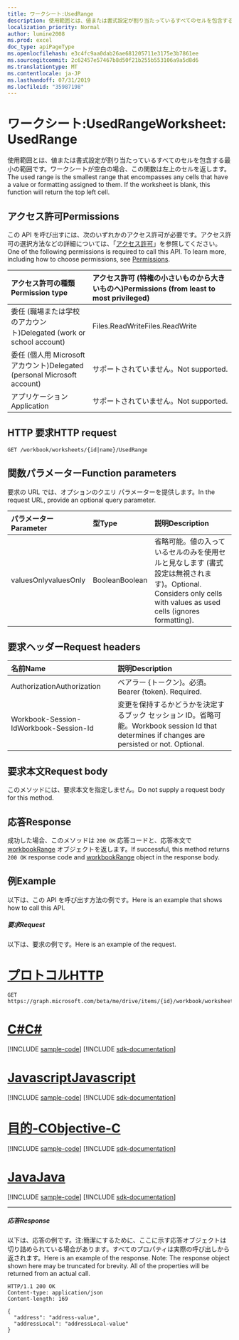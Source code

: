 ```yaml
---
title: ワークシート:UsedRange
description: 使用範囲とは、値または書式設定が割り当たっているすべてのセルを包含する最小の範囲です。ワークシートが空白の場合、この関数は左上のセルを返します。
localization_priority: Normal
author: lumine2008
ms.prod: excel
doc_type: apiPageType
ms.openlocfilehash: e3c4fc9aa0dab26ae681205711e3175e3b7861ee
ms.sourcegitcommit: 2c62457e57467b8d50f21b255b553106a9a5d8d6
ms.translationtype: MT
ms.contentlocale: ja-JP
ms.lasthandoff: 07/31/2019
ms.locfileid: "35987198"
---
```

# <a name="worksheet-usedrange"></a><span data-ttu-id="e98c0-104">ワークシート:UsedRange</span><span class="sxs-lookup"><span data-stu-id="e98c0-104">Worksheet: UsedRange</span></span>

<span data-ttu-id="e98c0-p102">使用範囲とは、値または書式設定が割り当たっているすべてのセルを包含する最小の範囲です。ワークシートが空白の場合、この関数は左上のセルを返します。</span><span class="sxs-lookup"><span data-stu-id="e98c0-p102">The used range is the smallest range that encompasses any cells that have a value or formatting assigned to them. If the worksheet is blank, this function will return the top left cell.</span></span>
## <a name="permissions"></a><span data-ttu-id="e98c0-107">アクセス許可</span><span class="sxs-lookup"><span data-stu-id="e98c0-107">Permissions</span></span>
<span data-ttu-id="e98c0-p103">この API を呼び出すには、次のいずれかのアクセス許可が必要です。アクセス許可の選択方法などの詳細については、「[アクセス許可](/graph/permissions-reference)」を参照してください。</span><span class="sxs-lookup"><span data-stu-id="e98c0-p103">One of the following permissions is required to call this API. To learn more, including how to choose permissions, see [Permissions](/graph/permissions-reference).</span></span>

|<span data-ttu-id="e98c0-110">アクセス許可の種類</span><span class="sxs-lookup"><span data-stu-id="e98c0-110">Permission type</span></span>      | <span data-ttu-id="e98c0-111">アクセス許可 (特権の小さいものから大きいものへ)</span><span class="sxs-lookup"><span data-stu-id="e98c0-111">Permissions (from least to most privileged)</span></span>              |
|:--------------------|:---------------------------------------------------------|
|<span data-ttu-id="e98c0-112">委任 (職場または学校のアカウント)</span><span class="sxs-lookup"><span data-stu-id="e98c0-112">Delegated (work or school account)</span></span> | <span data-ttu-id="e98c0-113">Files.ReadWrite</span><span class="sxs-lookup"><span data-stu-id="e98c0-113">Files.ReadWrite</span></span>    |
|<span data-ttu-id="e98c0-114">委任 (個人用 Microsoft アカウント)</span><span class="sxs-lookup"><span data-stu-id="e98c0-114">Delegated (personal Microsoft account)</span></span> | <span data-ttu-id="e98c0-115">サポートされていません。</span><span class="sxs-lookup"><span data-stu-id="e98c0-115">Not supported.</span></span>    |
|<span data-ttu-id="e98c0-116">アプリケーション</span><span class="sxs-lookup"><span data-stu-id="e98c0-116">Application</span></span> | <span data-ttu-id="e98c0-117">サポートされていません。</span><span class="sxs-lookup"><span data-stu-id="e98c0-117">Not supported.</span></span> |

## <a name="http-request"></a><span data-ttu-id="e98c0-118">HTTP 要求</span><span class="sxs-lookup"><span data-stu-id="e98c0-118">HTTP request</span></span>
<!-- { "blockType": "ignored" } -->
```http
GET /workbook/worksheets/{id|name}/UsedRange

```

## <a name="function-parameters"></a><span data-ttu-id="e98c0-119">関数パラメーター</span><span class="sxs-lookup"><span data-stu-id="e98c0-119">Function parameters</span></span>
<span data-ttu-id="e98c0-120">要求の URL では、オプションのクエリ パラメーターを提供します。</span><span class="sxs-lookup"><span data-stu-id="e98c0-120">In the request URL, provide an optional query parameter.</span></span>

| <span data-ttu-id="e98c0-121">パラメーター</span><span class="sxs-lookup"><span data-stu-id="e98c0-121">Parameter</span></span>    | <span data-ttu-id="e98c0-122">型</span><span class="sxs-lookup"><span data-stu-id="e98c0-122">Type</span></span>   |<span data-ttu-id="e98c0-123">説明</span><span class="sxs-lookup"><span data-stu-id="e98c0-123">Description</span></span>|
|:---------------|:--------|:----------|
|<span data-ttu-id="e98c0-124">valuesOnly</span><span class="sxs-lookup"><span data-stu-id="e98c0-124">valuesOnly</span></span>|<span data-ttu-id="e98c0-125">Boolean</span><span class="sxs-lookup"><span data-stu-id="e98c0-125">Boolean</span></span>|<span data-ttu-id="e98c0-p104">省略可能。値の入っているセルのみを使用セルと見なします (書式設定は無視されます)。</span><span class="sxs-lookup"><span data-stu-id="e98c0-p104">Optional. Considers only cells with values as used cells (ignores formatting).</span></span>|

## <a name="request-headers"></a><span data-ttu-id="e98c0-128">要求ヘッダー</span><span class="sxs-lookup"><span data-stu-id="e98c0-128">Request headers</span></span>
| <span data-ttu-id="e98c0-129">名前</span><span class="sxs-lookup"><span data-stu-id="e98c0-129">Name</span></span>       | <span data-ttu-id="e98c0-130">説明</span><span class="sxs-lookup"><span data-stu-id="e98c0-130">Description</span></span>|
|:---------------|:----------|
| <span data-ttu-id="e98c0-131">Authorization</span><span class="sxs-lookup"><span data-stu-id="e98c0-131">Authorization</span></span>  | <span data-ttu-id="e98c0-p105">ベアラー {トークン}。必須。</span><span class="sxs-lookup"><span data-stu-id="e98c0-p105">Bearer {token}. Required.</span></span> |
| <span data-ttu-id="e98c0-134">Workbook-Session-Id</span><span class="sxs-lookup"><span data-stu-id="e98c0-134">Workbook-Session-Id</span></span>  | <span data-ttu-id="e98c0-p106">変更を保持するかどうかを決定するブック セッション ID。省略可能。</span><span class="sxs-lookup"><span data-stu-id="e98c0-p106">Workbook session Id that determines if changes are persisted or not. Optional.</span></span>|

## <a name="request-body"></a><span data-ttu-id="e98c0-137">要求本文</span><span class="sxs-lookup"><span data-stu-id="e98c0-137">Request body</span></span>
<span data-ttu-id="e98c0-138">このメソッドには、要求本文を指定しません。</span><span class="sxs-lookup"><span data-stu-id="e98c0-138">Do not supply a request body for this method.</span></span>

## <a name="response"></a><span data-ttu-id="e98c0-139">応答</span><span class="sxs-lookup"><span data-stu-id="e98c0-139">Response</span></span>

<span data-ttu-id="e98c0-140">成功した場合、このメソッドは `200 OK` 応答コードと、応答本文で [workbookRange](../resources/workbookrange.md) オブジェクトを返します。</span><span class="sxs-lookup"><span data-stu-id="e98c0-140">If successful, this method returns `200 OK` response code and [workbookRange](../resources/workbookrange.md) object in the response body.</span></span>

## <a name="example"></a><span data-ttu-id="e98c0-141">例</span><span class="sxs-lookup"><span data-stu-id="e98c0-141">Example</span></span>
<span data-ttu-id="e98c0-142">以下は、この API を呼び出す方法の例です。</span><span class="sxs-lookup"><span data-stu-id="e98c0-142">Here is an example that shows how to call this API.</span></span>
##### <a name="request"></a><span data-ttu-id="e98c0-143">要求</span><span class="sxs-lookup"><span data-stu-id="e98c0-143">Request</span></span>
<span data-ttu-id="e98c0-144">以下は、要求の例です。</span><span class="sxs-lookup"><span data-stu-id="e98c0-144">Here is an example of the request.</span></span>

# <a name="httptabhttp"></a>[<span data-ttu-id="e98c0-145">プロトコル</span><span class="sxs-lookup"><span data-stu-id="e98c0-145">HTTP</span></span>](#tab/http)
<!-- {
  "blockType": "request",
  "name": "worksheet_usedrange"
}-->
```http
GET https://graph.microsoft.com/beta/me/drive/items/{id}/workbook/worksheets/{id|name}/UsedRange(valuesOnly=true)
```
# <a name="ctabcsharp"></a>[<span data-ttu-id="e98c0-146">C#</span><span class="sxs-lookup"><span data-stu-id="e98c0-146">C#</span></span>](#tab/csharp)
[!INCLUDE [sample-code](../includes/snippets/csharp/worksheet-usedrange-csharp-snippets.md)]
[!INCLUDE [sdk-documentation](../includes/snippets/snippets-sdk-documentation-link.md)]

# <a name="javascripttabjavascript"></a>[<span data-ttu-id="e98c0-147">Javascript</span><span class="sxs-lookup"><span data-stu-id="e98c0-147">Javascript</span></span>](#tab/javascript)
[!INCLUDE [sample-code](../includes/snippets/javascript/worksheet-usedrange-javascript-snippets.md)]
[!INCLUDE [sdk-documentation](../includes/snippets/snippets-sdk-documentation-link.md)]

# <a name="objective-ctabobjc"></a>[<span data-ttu-id="e98c0-148">目的-C</span><span class="sxs-lookup"><span data-stu-id="e98c0-148">Objective-C</span></span>](#tab/objc)
[!INCLUDE [sample-code](../includes/snippets/objc/worksheet-usedrange-objc-snippets.md)]
[!INCLUDE [sdk-documentation](../includes/snippets/snippets-sdk-documentation-link.md)]

# <a name="javatabjava"></a>[<span data-ttu-id="e98c0-149">Java</span><span class="sxs-lookup"><span data-stu-id="e98c0-149">Java</span></span>](#tab/java)
[!INCLUDE [sample-code](../includes/snippets/java/worksheet-usedrange-java-snippets.md)]
[!INCLUDE [sdk-documentation](../includes/snippets/snippets-sdk-documentation-link.md)]

---


##### <a name="response"></a><span data-ttu-id="e98c0-150">応答</span><span class="sxs-lookup"><span data-stu-id="e98c0-150">Response</span></span>
<span data-ttu-id="e98c0-p107">以下は、応答の例です。注:簡潔にするために、ここに示す応答オブジェクトは切り詰められている場合があります。すべてのプロパティは実際の呼び出しから返されます。</span><span class="sxs-lookup"><span data-stu-id="e98c0-p107">Here is an example of the response. Note: The response object shown here may be truncated for brevity. All of the properties will be returned from an actual call.</span></span>
<!-- {
  "blockType": "response",
  "truncated": true,
  "@odata.type": "microsoft.graph.workbookRange"
} -->
```http
HTTP/1.1 200 OK
Content-type: application/json
Content-length: 169

{
  "address": "address-value",
  "addressLocal": "addressLocal-value"
}
```

<!-- uuid: 8fcb5dbc-d5aa-4681-8e31-b001d5168d79
2015-10-25 14:57:30 UTC -->
<!-- {
  "type": "#page.annotation",
  "description": "Worksheet: UsedRange",
  "keywords": "",
  "section": "documentation",
  "tocPath": "",
  "suppressions": [
  ]
}-->
